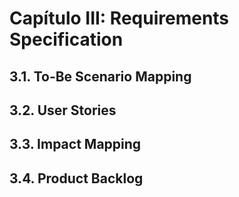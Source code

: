 # Capítulo III: Requirements Specification

## 3.1. To-Be Scenario Mapping

<div style="page-break-before: always;"></div>

## 3.2. User Stories

<div style="page-break-before: always;"></div>

## 3.3. Impact Mapping

<div style="page-break-before: always;"></div>

## 3.4. Product Backlog

<div style="page-break-before: always;"></div>


